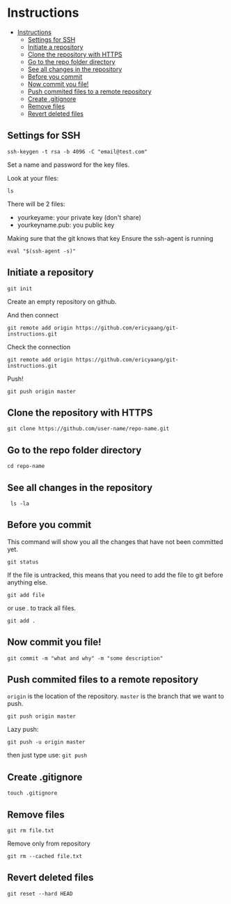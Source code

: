 # Instructions

- [Instructions](#instructions)
  - [Settings for SSH](#settings-for-ssh)
  - [Initiate a repository](#initiate-a-repository)
  - [Clone the repository with HTTPS](#clone-the-repository-with-https)
  - [Go to the repo folder directory](#go-to-the-repo-folder-directory)
  - [See all changes in the repository](#see-all-changes-in-the-repository)
  - [Before you commit](#before-you-commit)
  - [Now commit you file!](#now-commit-you-file)
  - [Push commited files to a remote repository](#push-commited-files-to-a-remote-repository)
  - [Create .gitignore](#create-gitignore)
  - [Remove files](#remove-files)
  - [Revert deleted files](#revert-deleted-files)

## Settings for SSH
```
ssh-keygen -t rsa -b 4096 -C "email@test.com"
```
Set a name and password for the key files.

Look at your files:
```
ls
```
There will be 2 files:
- yourkeyame: your private key (don't share)
- yourkeyname.pub: you public key

Making sure that the git knows that key
Ensure the ssh-agent is running

```
eval "$(ssh-agent -s)"
``` 
## Initiate a repository
```
git init
```

Create an empty repository on github.

And then connect
```
git remote add origin https://github.com/ericyaang/git-instructions.git
```
Check the connection
```
git remote add origin https://github.com/ericyaang/git-instructions.git
```
Push!
```
git push origin master
```


## Clone the repository with HTTPS

```
git clone https://github.com/user-name/repo-name.git

```

## Go to the repo folder directory
```
cd repo-name
```

## See all changes in the repository
```
 ls -la
```

## Before you commit

This command will show you all the changes that have not been committed yet.
```
git status
```
If the file is untracked, this means that you need to add the file to git before anything else.
```
git add file
```

or use . to track all files.
```
git add .
```
## Now commit you file!
```
git commit -m "what and why" -m "some description"
```

## Push commited files to a remote repository

`origin` is the location of the repository.
`master` is the branch that we want to push.
```
git push origin master
```

Lazy push:
```
git push -u origin master
```
then just type use: `git push`

## Create .gitignore
```
touch .gitignore
```

## Remove files
```
git rm file.txt
```
Remove only from repository
```
git rm --cached file.txt
```

## Revert deleted files
```
git reset --hard HEAD
```
